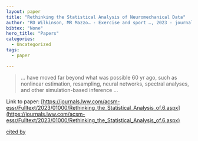 ```yaml
---
layout: paper
title: "Rethinking the Statistical Analysis of Neuromechanical Data"
author: "RD Wilkinson, MR Mazzo… - Exercise and sport …, 2023 - journals.lww.com"
bibtex: "None"
hero_title: "Papers"
categories:
  - Uncategorized
tags:
  - paper

---
```

>… have moved far beyond what was possible 60 yr ago, such as nonlinear estimation, resampling, neural networks, spectral analyses, and other simulation-based inference …

Link to paper: [https://journals.lww.com/acsm-essr/Fulltext/2023/01000/Rethinking_the_Statistical_Analysis_of.6.aspx](https://journals.lww.com/acsm-essr/Fulltext/2023/01000/Rethinking_the_Statistical_Analysis_of.6.aspx)

[cited by](https://scholar.google.com/scholar?cites=10865944781745749225&as_sdt=5,44&sciodt=0,44&hl=en&num=20)

